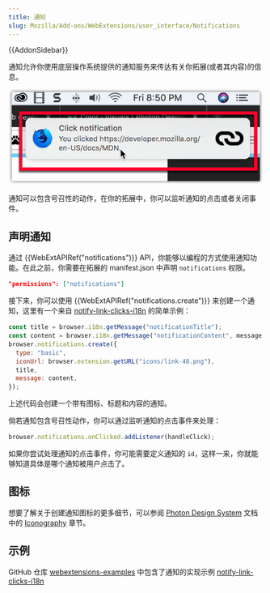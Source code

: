 ```yaml
---
title: 通知
slug: Mozilla/Add-ons/WebExtensions/user_interface/Notifications
---
```

{{AddonSidebar}}

通知允许你使用底层操作系统提供的通知服务来传达有关你拓展(或者其内容)的信息。

![](notify-shadowed.png)

通知可以包含号召性的动作，在你的拓展中，你可以监听通知的点击或者关闭事件。

## 声明通知

通过 {{WebExtAPIRef("notifications")}} API，你能够以编程的方式使用通知功能。在此之前，你需要在拓展的 manifest.json 中声明 `notifications` 权限。

```json
"permissions": ["notifications"]
```

接下来，你可以使用 {{WebExtAPIRef("notifications.create")}} 来创建一个通知，这里有一个来自 [notify-link-clicks-i18n](https://github.com/mdn/webextensions-examples/tree/master/notify-link-clicks-i18n) 的简单示例：

```js
const title = browser.i18n.getMessage("notificationTitle");
const content = browser.i18n.getMessage("notificationContent", message.url);
browser.notifications.create({
  type: "basic",
  iconUrl: browser.extension.getURL("icons/link-48.png"),
  title,
  message: content,
});
```

上述代码会创建一个带有图标、标题和内容的通知。

倘若通知包含号召性动作，你可以通过监听通知的点击事件来处理：

```js
browser.notifications.onClicked.addListener(handleClick);
```

如果你尝试处理通知的点击事件，你可能需要定义通知的 `id`，这样一来，你就能够知道具体是哪个通知被用户点击了。

## 图标

想要了解关于创建通知图标的更多细节，可以参阅 [Photon Design System](https://design.firefox.com/photon/index.html) 文档中的 [Iconography](https://design.firefox.com/photon/visuals/iconography.html) 章节。

## 示例

GitHub 仓库 [webextensions-examples](https://github.com/mdn/webextensions-examples) 中包含了通知的实现示例 [notify-link-clicks-i18n](https://github.com/mdn/webextensions-examples/tree/master/notify-link-clicks-i18n)